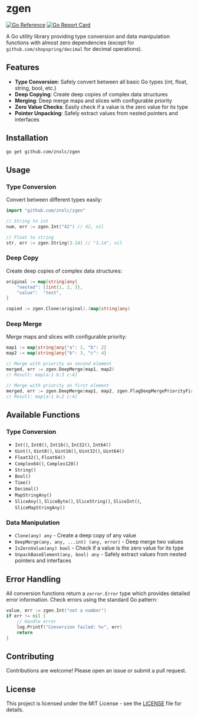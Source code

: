 # zgen

[![Go Reference](https://pkg.go.dev/badge/github.com/znxlc/zgen.svg)](https://pkg.go.dev/github.com/znxlc/zgen)
[![Go Report Card](https://goreportcard.com/badge/github.com/znxlc/zgen)](https://goreportcard.com/report/github.com/znxlc/zgen)

A Go utility library providing type conversion and data manipulation functions with almost zero dependencies (except for `github.com/shopspring/decimal` for decimal operations).

## Features

- **Type Conversion**: Safely convert between all basic Go types (int, float, string, bool, etc.)
- **Deep Copying**: Create deep copies of complex data structures
- **Merging**: Deep merge maps and slices with configurable priority
- **Zero Value Checks**: Easily check if a value is the zero value for its type
- **Pointer Unpacking**: Safely extract values from nested pointers and interfaces

## Installation

```bash
go get github.com/znxlc/zgen
```

## Usage

### Type Conversion

Convert between different types easily:

```go
import "github.com/znxlc/zgen"

// String to int
num, err := zgen.Int("42") // 42, nil

// Float to string
str, err := zgen.String(3.14) // "3.14", nil

```

### Deep Copy

Create deep copies of complex data structures:

```go
original := map[string]any{
    "nested": []int{1, 2, 3},
    "value":  "test",
}

copied := zgen.Clone(original).(map[string]any)
```

### Deep Merge

Merge maps and slices with configurable priority:

```go
map1 := map[string]any{"a": 1, "b": 2}
map2 := map[string]any{"b": 3, "c": 4}

// Merge with priority on second element
merged, err := zgen.DeepMerge(map1, map2)
// Result: map[a:1 b:3 c:4]

// Merge with priority on first element
merged, err := zgen.DeepMerge(map1, map2, zgen.FlagDeepMergePriorityFirst)
// Result: map[a:1 b:2 c:4]
```

## Available Functions

### Type Conversion
- `Int()`, `Int8()`, `Int16()`, `Int32()`, `Int64()`
- `Uint()`, `Uint8()`, `Uint16()`, `Uint32()`, `Uint64()`
- `Float32()`, `Float64()`
- `Complex64()`, `Complex128()`
- `String()`
- `Bool()`
- `Time()`
- `Decimal()`
- `MapStringAny()`
- `SliceAny()`, `SliceByte()`, `SliceString()`, `SliceInt()`, `SliceMapStringAny()`

### Data Manipulation
- `Clone(any) any` - Create a deep copy of any value
- `DeepMerge(any, any, ...int) (any, error)` - Deep merge two values
- `IsZeroValue(any) bool` - Check if a value is the zero value for its type
- `UnpackBaseElement(any, bool) any` - Safely extract values from nested pointers and interfaces

## Error Handling

All conversion functions return a `zerror.Error` type which provides detailed error information. Check errors using the standard Go pattern:

```go
value, err := zgen.Int("not a number")
if err != nil {
    // Handle error
    log.Printf("Conversion failed: %v", err)
    return
}
```

## Contributing

Contributions are welcome! Please open an issue or submit a pull request.

## License

This project is licensed under the MIT License - see the [LICENSE](LICENSE) file for details.
